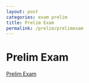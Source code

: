 ```yaml
---
layout: post
categories: exam prelim
title: Prelim Exam
permalink: /prelim/prelimexam
---
```

# Prelim Exam

<p> <a href="https://github.com/jesmatienzo-tip/sysad2-12021/tree/prelim-exam"> Prelim Exam </a> </p>

```

```




